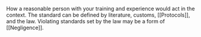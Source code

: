 How a reasonable person with your training and experience would act in the context. The standard can be defined by literature, customs, [[Protocols]], and the law. Violating standards set by the law may be a form of [[Negligence]].